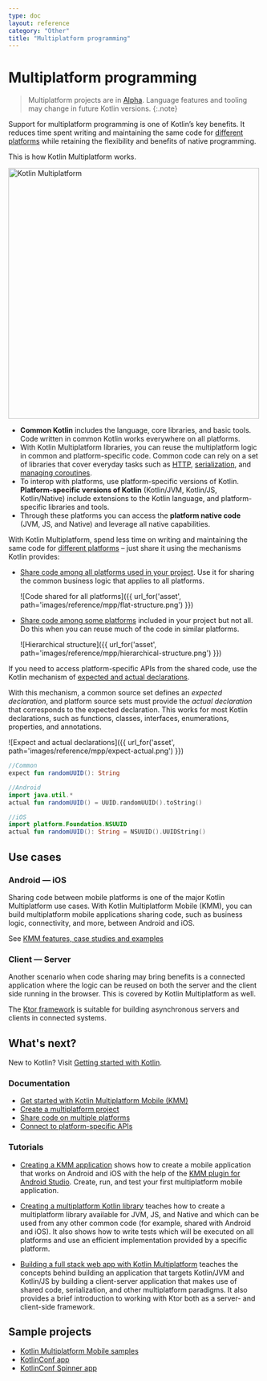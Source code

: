 ```yaml
---
type: doc
layout: reference
category: "Other"
title: "Multiplatform programming"
---
```


# Multiplatform programming

> Multiplatform projects are in [Alpha](evolution/components-stability.html). Language features and tooling may change in future Kotlin versions.
{:.note}

Support for multiplatform programming is one of Kotlin’s key benefits. It reduces time spent writing and maintaining the
same code for [different platforms](mpp-supported-platforms.html) while retaining the flexibility and benefits of native programming.

This is how Kotlin Multiplatform works.

<img class="img-responsive" src="{{ url_for('asset', path='images/reference/mpp/kotlin-multiplatform.png' )}}" alt
="Kotlin Multiplatform" width="500" />

*   **Common Kotlin** includes the language, core libraries, and basic tools. Code written in common Kotlin works
    everywhere on all platforms.
*   With Kotlin Multiplatform libraries, you can reuse the multiplatform logic in common and platform-specific code.
    Common code can rely on a set of libraries that cover everyday tasks such as [HTTP](http://ktor.io/clients/http-client/multiplatform.html), [serialization](https://github.com/Kotlin/kotlinx.serialization), and [managing
    coroutines](https://github.com/Kotlin/kotlinx.coroutines).
*   To interop with platforms, use platform-specific versions of Kotlin. **Platform-specific versions of Kotlin**
    (Kotlin/JVM, Kotlin/JS, Kotlin/Native) include extensions to the Kotlin language, and platform-specific libraries and tools.
*   Through these platforms you can access the **platform native code** (JVM, JS, and Native) and leverage all native
    capabilities.

With Kotlin Multiplatform, spend less time on writing and maintaining the same code for [different platforms](mpp-supported-platforms.html)
– just share it using the mechanisms Kotlin provides:

*   [Share code among all platforms used in your project](mpp-share-on-platforms.html#share-code-on-all-platforms). Use it for sharing the common
    business logic that applies to all platforms.

    ![Code shared for all platforms]({{ url_for('asset', path='images/reference/mpp/flat-structure.png') }})

*   [Share code among some platforms](mpp-share-on-platforms.html#share-code-on-similar-platforms) included in your project but not all. Do this
    when you can reuse much of the code in similar platforms.

    ![Hierarchical structure]({{ url_for('asset', path='images/reference/mpp/hierarchical-structure.png') }})

If you need to access platform-specific APIs from the shared code, use the Kotlin mechanism of [expected and actual
declarations](mpp-connect-to-apis.html).

With this mechanism, a common source set defines an *expected declaration*, and platform source sets must provide the
*actual declaration* that corresponds to the expected declaration. This works for most Kotlin declarations, such as
functions, classes, interfaces, enumerations, properties, and annotations.

![Expect and actual declarations]({{ url_for('asset', path='images/reference/mpp/expect-actual.png') }})

<div class="sample" markdown="1" theme="idea" data-highlight-only>

```kotlin
//Common
expect fun randomUUID(): String
```

</div>

<div class="sample" markdown="1" theme="idea" data-highlight-only>

```kotlin
//Android
import java.util.*
actual fun randomUUID() = UUID.randomUUID().toString()
```

</div>

<div class="sample" markdown="1" theme="idea" data-highlight-only>

```kotlin
//iOS
import platform.Foundation.NSUUID
actual fun randomUUID(): String = NSUUID().UUIDString()
```

</div>

## Use cases

### Android — iOS

Sharing code between mobile platforms is one of the major Kotlin Multiplatform use cases. With Kotlin Multiplatform Mobile (KMM),
you can build multiplatform mobile applications sharing code, such as business logic, connectivity,
and more, between Android and iOS.

See [KMM features, case studies and examples](https://kotlinlang.org/lp/mobile/)

### Client — Server

Another scenario when code sharing may bring benefits is a connected application where the logic can be
reused on both the server and the client side running in the browser. This is covered by Kotlin
Multiplatform as well.

The [Ktor framework](https://ktor.io/) is suitable for building asynchronous servers and clients in connected systems.

## What's next?

New to Kotlin? Visit [Getting started with Kotlin](/docs/tutorials/getting-started.html).

### Documentation

* [Get started with Kotlin Multiplatform Mobile (KMM)](https://kotlinlang.org/docs/mobile/getting-started.html)
* [Create a multiplatform project](mpp-create-lib.html)
* [Share code on multiple platforms](mpp-share-on-platforms.html)
* [Connect to platform-specific APIs](mpp-connect-to-apis.html)

### Tutorials

* [Creating a KMM application](https://kotlinlang.org/docs/mobile/create-first-app.html) shows how to create a mobile application that works on Android and iOS with the help of the [KMM plugin for Android Studio](https://plugins.jetbrains.com/plugin/14936-kotlin-multiplatform-mobile).
  Create, run, and test your first multiplatform mobile application.

* [Creating a multiplatform Kotlin library](/docs/tutorials/mpp/multiplatform-library.html) teaches how to create a multiplatform
  library available for JVM, JS, and Native and which can be used from any other common code (for example, shared with
  Android and iOS). It also shows how to write tests which will be executed on all platforms and use an efficient implementation
  provided by a specific platform.

* [Building a full stack web app with Kotlin Multiplatform](https://play.kotlinlang.org/hands-on/Full%20Stack%20Web%20App%20with%20Kotlin%20Multiplatform/01_Introduction)
  teaches the concepts behind building an application that targets Kotlin/JVM and Kotlin/JS by building a client-server
  application that makes use of shared code, serialization, and other multiplatform paradigms. It also provides a brief
  introduction to working with Ktor both as a server- and client-side framework.

## Sample projects

- [Kotlin Multiplatform Mobile samples](https://kotlinlang.org/docs/mobile/samples.html)
- [KotlinConf app](https://github.com/JetBrains/kotlinconf-app)
- [KotlinConf Spinner app](https://github.com/jetbrains/kotlinconf-spinner)

